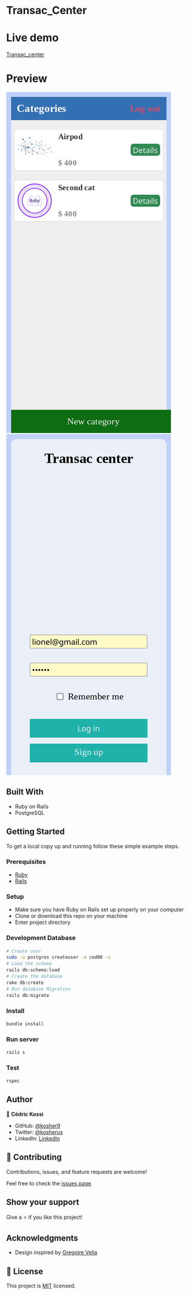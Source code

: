 # Transac_Center

# Live demo
[Transac_center](https://pacific-taiga-56560.herokuapp.com)

# Preview
![](./preview_1.png)
![](./preview_2.png)

## Built With

- Ruby on Rails
- PostgreSQL

## Getting Started

To get a local copy up and running follow these simple example steps.

### Prerequisites

- [Ruby](https://www.ruby-lang.org/en/)
- [Rails](https://gorails.com/)

### Setup

- Make sure you have Ruby on Rails set up properly on your computer
- Clone or download this repo on your machine
- Enter project directory

### Development Database

```sh
# Create user
sudo -u postgres createuser -e ced00 -s
# Load the schema
rails db:schema:load
# Create the database
rake db:create
# Run database Migration
rails db:migrate
```

### Install

```sh
bundle install
```

### Run server

```sh
rails s
```

### Test

```sh
rspec
```

## Author

👤 **Cédric Kossi**

- GitHub: [@kosher9](https://github.com/kosher9)
- Twitter: [@kosherus](https://twitter.com/kosherus)
- LinkedIn: [LinkedIn](https://linkedin.com/in/lionel-c%C3%A9dric-kossi-323042172)

## 🤝 Contributing

Contributions, issues, and feature requests are welcome!

Feel free to check the [issues page](../../issues/).

## Show your support

Give a ⭐️ if you like this project!

## Acknowledgments

- Design inspired by [Gregoire Vella](https://www.behance.net/gregoirevella)

## 📝 License

This project is [MIT](./MIT.md) licensed.
